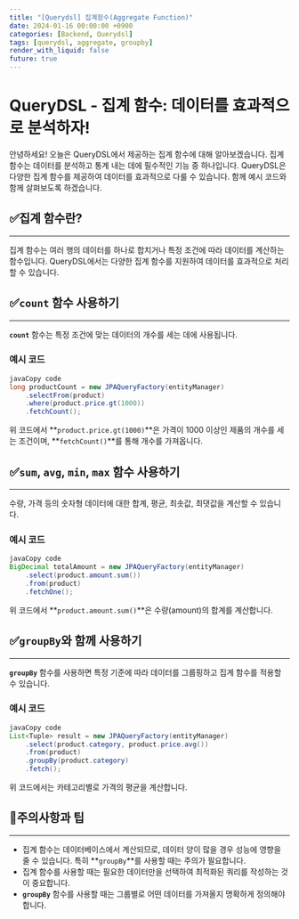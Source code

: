 ```yaml
---
title: "[Querydsl] 집계함수(Aggregate Function)"
date: 2024-01-16 00:00:00 +0900
categories: [Backend, Querydsl]
tags: [querydsl, aggregate, groupby]
render_with_liquid: false
future: true
---
```


# **QueryDSL - 집계 함수: 데이터를 효과적으로 분석하자!**

안녕하세요! 오늘은 QueryDSL에서 제공하는 집계 함수에 대해 알아보겠습니다. 집계 함수는 데이터를 분석하고 통계 내는 데에 필수적인 기능 중 하나입니다. QueryDSL은 다양한 집계 함수를 제공하여 데이터를 효과적으로 다룰 수 있습니다. 함께 예시 코드와 함께 살펴보도록 하겠습니다.

## ✅**집계 함수란?**

---

집계 함수는 여러 행의 데이터를 하나로 합치거나 특정 조건에 따라 데이터를 계산하는 함수입니다. QueryDSL에서는 다양한 집계 함수를 지원하여 데이터를 효과적으로 처리할 수 있습니다.

## ✅**`count` 함수 사용하기**

---

**`count`** 함수는 특정 조건에 맞는 데이터의 개수를 세는 데에 사용됩니다.

### **예시 코드**

```java
javaCopy code
long productCount = new JPAQueryFactory(entityManager)
    .selectFrom(product)
    .where(product.price.gt(1000))
    .fetchCount();

```

위 코드에서 **`product.price.gt(1000)`**은 가격이 1000 이상인 제품의 개수를 세는 조건이며, **`fetchCount()`**를 통해 개수를 가져옵니다.

## ✅**`sum`, `avg`, `min`, `max` 함수 사용하기**

---

수량, 가격 등의 숫자형 데이터에 대한 합계, 평균, 최솟값, 최댓값을 계산할 수 있습니다.

### **예시 코드**

```java
javaCopy code
BigDecimal totalAmount = new JPAQueryFactory(entityManager)
    .select(product.amount.sum())
    .from(product)
    .fetchOne();

```

위 코드에서 **`product.amount.sum()`**은 수량(amount)의 합계를 계산합니다.

## ✅**`groupBy`와 함께 사용하기**

---

**`groupBy`** 함수를 사용하면 특정 기준에 따라 데이터를 그룹핑하고 집계 함수를 적용할 수 있습니다.

### **예시 코드**

```java
javaCopy code
List<Tuple> result = new JPAQueryFactory(entityManager)
    .select(product.category, product.price.avg())
    .from(product)
    .groupBy(product.category)
    .fetch();

```

위 코드에서는 카테고리별로 가격의 평균을 계산합니다.

## 📌**주의사항과 팁**

---

- 집계 함수는 데이터베이스에서 계산되므로, 데이터 양이 많을 경우 성능에 영향을 줄 수 있습니다. 특히 **`groupBy`**를 사용할 때는 주의가 필요합니다.
- 집계 함수를 사용할 때는 필요한 데이터만을 선택하여 최적화된 쿼리를 작성하는 것이 중요합니다.
- **`groupBy`** 함수를 사용할 때는 그룹별로 어떤 데이터를 가져올지 명확하게 정의해야 합니다.